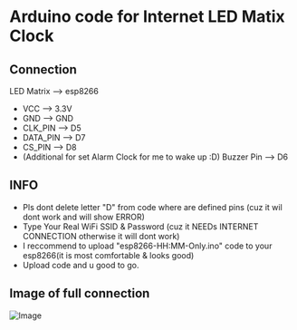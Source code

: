# Arduino code for Internet LED Matix Clock
## Connection
LED Matrix --> esp8266
- VCC     --> 3.3V
- GND     --> GND
- CLK_PIN  --> D5
- DATA_PIN --> D7 
- CS_PIN   --> D8
- (Additional for set Alarm Clock for me to wake up :D) Buzzer Pin --> D6
## INFO
- Pls dont delete letter "D" from code where are defined pins (cuz it wil dont work and will show ERROR)
- Type Your Real WiFi SSID & Password (cuz it NEEDs INTERNET CONNECTION otherwise it will dont work)
- I reccommend to upload "esp8266-HH:MM-Only.ino" code to your esp8266(it is most comfortable & looks good)
- Upload code and u good to go.
## Image of full connection
![Image](esp8266-LED-CLOCK.jpg)
